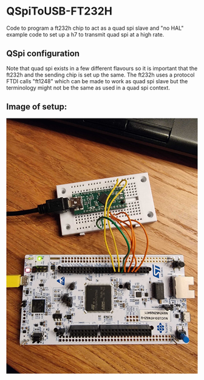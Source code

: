 # QSpiToUSB-FT232H
Code to program a ft232h chip to act as a quad spi slave and "no HAL" example code to set up a h7 to transmit quad spi at a high rate. 

## QSpi configuration
Note that quad spi exists in a few different flavours so it is important that the ft232h and the sending chip is set up the same. The ft232h uses a protocol FTDI calls "ft1248" which can be made to work as quad spi slave but the terminology might not be the same as used in a quad spi context.

## Image of setup:

![Image of H7 connected to a ft232h chip](img/QSpiConnection.jpg)
